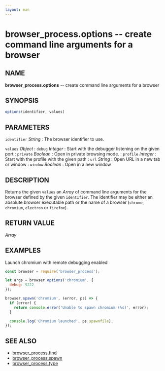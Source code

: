 ```yaml
---
layout: man
---
```

# browser_process.options -- create command line arguments for a browser

## NAME
**browser_process.options** -- create command line arguments for a browser

## SYNOPSIS

```js
options(identifier, values)
```

## PARAMETERS

`identifier` *String*
:   The browser identifier to use.

`values` *Object*
:   `debug` *Integer*
    :   Start with the debugger listening on the given port
:   `private` *Boolean*
    :   Open in private browsing mode.
:   `profile` *Integer*
    :   Start with the profile with the given path
:   `url` *String*
    :   Open URL in a new tab or window
:   `window` *Boolean*
    :   Open in a new window

## DESCRIPTION

Returns the given `values` an *Array* of command line arguments for the
browser defined by the given `identifier`. The identifier may be either an
absolute browser executable path or the name of a browser (`chrome`,
`chromium`, `electron` or `firefox`).

## RETURN VALUE

*Array*

## EXAMPLES

Launch chromium with remote debugging enabled

```js
const browser = require('browser_process');

let args = browser.options('chromium', {
  debug: 9222
});

browser.spawn('chromium', (error, ps) => {
  if (error) {
    return console.error('Unable to spawn chromium (%s)', error);
  }

  console.log('Chromium launched', ps.spawnfile);
});
```

## SEE ALSO

- [browser_process.find](browser_process.find.3.html)
- [browser_process.spawn](browser_process.spawn.3.html)
- [browser_process.type](browser_process.type.3.html)
